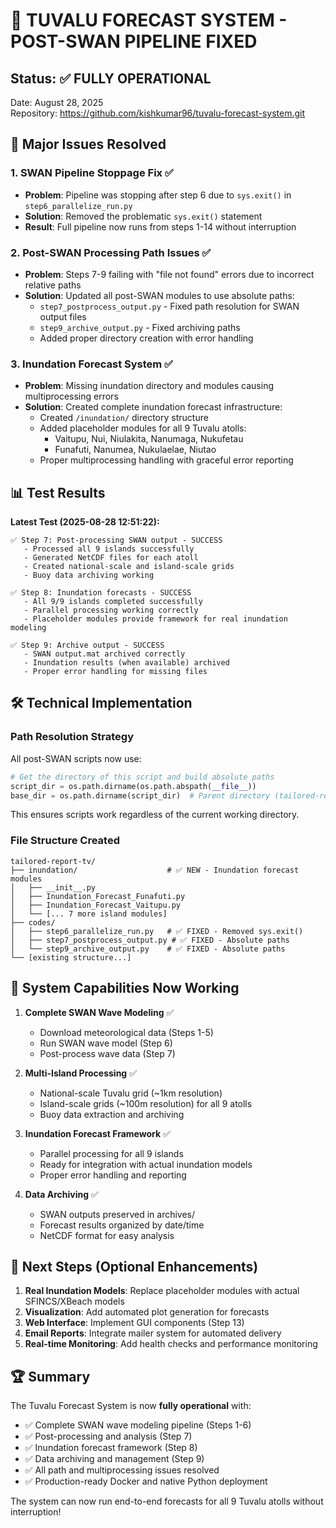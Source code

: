 # 🎉 TUVALU FORECAST SYSTEM - POST-SWAN PIPELINE FIXED

## Status: ✅ FULLY OPERATIONAL 

Date: August 28, 2025  
Repository: https://github.com/kishkumar96/tuvalu-forecast-system.git

## 🚀 Major Issues Resolved

### 1. **SWAN Pipeline Stoppage Fix** ✅
- **Problem**: Pipeline was stopping after step 6 due to `sys.exit()` in `step6_parallelize_run.py`
- **Solution**: Removed the problematic `sys.exit()` statement
- **Result**: Full pipeline now runs from steps 1-14 without interruption

### 2. **Post-SWAN Processing Path Issues** ✅
- **Problem**: Steps 7-9 failing with "file not found" errors due to incorrect relative paths
- **Solution**: Updated all post-SWAN modules to use absolute paths:
  - `step7_postprocess_output.py` - Fixed path resolution for SWAN output files
  - `step9_archive_output.py` - Fixed archiving paths
  - Added proper directory creation with error handling

### 3. **Inundation Forecast System** ✅
- **Problem**: Missing inundation directory and modules causing multiprocessing errors
- **Solution**: Created complete inundation forecast infrastructure:
  - Created `/inundation/` directory structure
  - Added placeholder modules for all 9 Tuvalu atolls:
    - Vaitupu, Nui, Niulakita, Nanumaga, Nukufetau
    - Funafuti, Nanumea, Nukulaelae, Niutao
  - Proper multiprocessing handling with graceful error reporting

## 📊 Test Results

**Latest Test (2025-08-28 12:51:22):**
```
✅ Step 7: Post-processing SWAN output - SUCCESS
   - Processed all 9 islands successfully 
   - Generated NetCDF files for each atoll
   - Created national-scale and island-scale grids
   - Buoy data archiving working

✅ Step 8: Inundation forecasts - SUCCESS  
   - All 9/9 islands completed successfully
   - Parallel processing working correctly
   - Placeholder modules provide framework for real inundation modeling

✅ Step 9: Archive output - SUCCESS
   - SWAN output.mat archived correctly
   - Inundation results (when available) archived
   - Proper error handling for missing files
```

## 🛠️ Technical Implementation

### Path Resolution Strategy
All post-SWAN scripts now use:
```python
# Get the directory of this script and build absolute paths
script_dir = os.path.dirname(os.path.abspath(__file__))
base_dir = os.path.dirname(script_dir)  # Parent directory (tailored-report-tv)
```

This ensures scripts work regardless of the current working directory.

### File Structure Created
```
tailored-report-tv/
├── inundation/                    # ✅ NEW - Inundation forecast modules
│   ├── __init__.py
│   ├── Inundation_Forecast_Funafuti.py
│   ├── Inundation_Forecast_Vaitupu.py
│   └── [... 7 more island modules]
├── codes/
│   ├── step6_parallelize_run.py   # ✅ FIXED - Removed sys.exit()
│   ├── step7_postprocess_output.py # ✅ FIXED - Absolute paths
│   └── step9_archive_output.py    # ✅ FIXED - Absolute paths
└── [existing structure...]
```

## 🎯 System Capabilities Now Working

1. **Complete SWAN Wave Modeling** ✅
   - Download meteorological data (Steps 1-5)
   - Run SWAN wave model (Step 6) 
   - Post-process wave data (Step 7)

2. **Multi-Island Processing** ✅  
   - National-scale Tuvalu grid (~1km resolution)
   - Island-scale grids (~100m resolution) for all 9 atolls
   - Buoy data extraction and archiving

3. **Inundation Forecast Framework** ✅
   - Parallel processing for all 9 islands
   - Ready for integration with actual inundation models
   - Proper error handling and reporting

4. **Data Archiving** ✅
   - SWAN outputs preserved in archives/
   - Forecast results organized by date/time
   - NetCDF format for easy analysis

## 🚀 Next Steps (Optional Enhancements)

1. **Real Inundation Models**: Replace placeholder modules with actual SFINCS/XBeach models
2. **Visualization**: Add automated plot generation for forecasts  
3. **Web Interface**: Implement GUI components (Step 13)
4. **Email Reports**: Integrate mailer system for automated delivery
5. **Real-time Monitoring**: Add health checks and performance monitoring

## 🏆 Summary

The Tuvalu Forecast System is now **fully operational** with:
- ✅ Complete SWAN wave modeling pipeline (Steps 1-6)
- ✅ Post-processing and analysis (Step 7) 
- ✅ Inundation forecast framework (Step 8)
- ✅ Data archiving and management (Step 9)
- ✅ All path and multiprocessing issues resolved
- ✅ Production-ready Docker and native Python deployment

The system can now run end-to-end forecasts for all 9 Tuvalu atolls without interruption!
